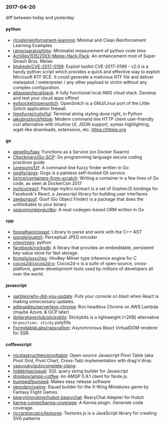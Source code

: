 ### 2017-04-20
diff between today and yesterday

#### python
* [rlcode/reinforcement-learning](https://github.com/rlcode/reinforcement-learning): Minimal and Clean Reinforcement Learning Examples
* [ramonsaraiva/timy](https://github.com/ramonsaraiva/timy): Minimalist measurement of python code time
* [Achilles1515/20XX-Melee-Hack-Pack](https://github.com/Achilles1515/20XX-Melee-Hack-Pack): An enhancement mod of Super Smash Bros. Melee
* [bhdresh/CVE-2017-0199](https://github.com/bhdresh/CVE-2017-0199): Exploit toolkit CVE-2017-0199 - v2.0 is a handy python script which provides a quick and effective way to exploit Microsoft RTF RCE. It could generate a malicious RTF file and deliver metasploit / meterpreter / any other payload to victim without any complex configuration.
* [atlassian/localstack](https://github.com/atlassian/localstack): A fully functional local AWS cloud stack. Develop and test your cloud apps offline!
* [evilsocket/opensnitch](https://github.com/evilsocket/opensnitch): OpenSnitch is a GNU/Linux port of the Little Snitch application firewall.
* [timofurrer/colorful](https://github.com/timofurrer/colorful): Terminal string styling done right, in Python  
* [jakubroztocil/httpie](https://github.com/jakubroztocil/httpie): Modern command line HTTP client  user-friendly curl alternative with intuitive UI, JSON support, syntax highlighting, wget-like downloads, extensions, etc. https://httpie.org

#### go
* [alexellis/faas](https://github.com/alexellis/faas): Functions as a Service (on Docker Swarm)
* [Checkmarx/Go-SCP](https://github.com/Checkmarx/Go-SCP): Go programming language secure coding practices guide
* [junegunn/fzf](https://github.com/junegunn/fzf):  A command-line fuzzy finder written in Go
* [gogits/gogs](https://github.com/gogits/gogs): Gogs is a painless self-hosted Git service.
* [lizrice/containers-from-scratch](https://github.com/lizrice/containers-from-scratch): Writing a container in a few lines of Go code, as seen at DockerCon 2017
* [myitcv/react](https://github.com/myitcv/react): Package myitcv.io/react is a set of GopherJS bindings for Facebook's React, a Javascript library for building user interfaces
* [zeebo/goof](https://github.com/zeebo/goof): Goof (Go Object Finder) is a package that does the unthinkable to your binary
* [spacemonkeygo/dbx](https://github.com/spacemonkeygo/dbx): A neat codegen-based ORM written in Go

#### cpp
* [foonathan/cppast](https://github.com/foonathan/cppast): Library to parse and work with the C++ AST
* [google/guetzli](https://github.com/google/guetzli): Perceptual JPEG encoder
* [vnpy/vnpy](https://github.com/vnpy/vnpy): python
* [facebook/rocksdb](https://github.com/facebook/rocksdb): A library that provides an embeddable, persistent key-value store for fast storage.
* [ltcmelo/psychec](https://github.com/ltcmelo/psychec): Hindley-Milner type inference engine for C
* [cocos2d/cocos2d-x](https://github.com/cocos2d/cocos2d-x): Cocos2d-x is a suite of open-source, cross-platform, game-development tools used by millions of developers all over the world.

#### javascript
* [garbles/why-did-you-update](https://github.com/garbles/why-did-you-update):  Puts your console on blast when React is making unnecessary updates.
* [adieuadieu/serverless-chrome](https://github.com/adieuadieu/serverless-chrome): Run headless Chrome on AWS Lambda (maybe Azure, & GCP later)
* [dollarshaveclub/stickybits](https://github.com/dollarshaveclub/stickybits): Stickybits is a lightweight (<2KB) alternative to `position: sticky` polyfills 
* [FormidableLabs/rapscallion](https://github.com/FormidableLabs/rapscallion): Asynchronous React VirtualDOM renderer for SSR.

#### coffeescript
* [nicolaskruchten/pivottable](https://github.com/nicolaskruchten/pivottable): Open-source Javascript Pivot Table (aka Pivot Grid, Pivot Chart, Cross-Tab) implementation with drag'n'drop.
* [yasuyuky/autocomplete-clang](https://github.com/yasuyuky/autocomplete-clang): 
* [hiddentao/squel](https://github.com/hiddentao/squel):  SQL query string builder for Javascript
* [dropbox/amqp-coffee](https://github.com/dropbox/amqp-coffee): An AMQP 0.9.1 client for Node.js.
* [bumped/bumped](https://github.com/bumped/bumped):  Makes easy release software
* [geordanr/xwing](https://github.com/geordanr/xwing): Squad builder for the X-Wing Miniatures game by Fantasy Flight Games.
* [bearyinnovative/hubot-bearychat](https://github.com/bearyinnovative/hubot-bearychat): BearyChat Adapter for Hubot
* [karma-runner/karma-coverage](https://github.com/karma-runner/karma-coverage): A Karma plugin. Generate code coverage.
* [riccardoscalco/textures](https://github.com/riccardoscalco/textures): Textures.js is a JavaScript library for creating SVG patterns
